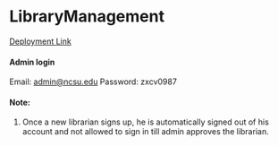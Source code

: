
# LibraryManagement

[Deployment Link](https://damp-caverns-33581.herokuapp.com/)

#### Admin login

Email: admin@ncsu.edu
Password: zxcv0987

#### Note:

1) Once a new librarian signs up, he is automatically signed out of his account and not allowed to sign in till admin approves the librarian. 


